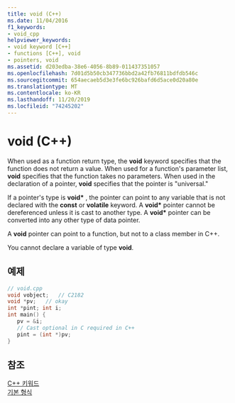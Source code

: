 ```yaml
---
title: void (C++)
ms.date: 11/04/2016
f1_keywords:
- void_cpp
helpviewer_keywords:
- void keyword [C++]
- functions [C++], void
- pointers, void
ms.assetid: d203edba-38e6-4056-8b89-011437351057
ms.openlocfilehash: 7d01d5b50cb347736bbd2a42fb76811bdfdb546c
ms.sourcegitcommit: 654aecaeb5d3e3fe6bc926bafd6d5ace0d20a80e
ms.translationtype: MT
ms.contentlocale: ko-KR
ms.lasthandoff: 11/20/2019
ms.locfileid: "74245202"
---
```

# <a name="void-c"></a>void (C++)

When used as a function return type, the **void** keyword specifies that the function does not return a value. When used for a function's parameter list, **void** specifies that the function takes no parameters. When used in the declaration of a pointer, **void** specifies that the pointer is "universal."

If a pointer's type is **void\*** , the pointer can point to any variable that is not declared with the **const** or **volatile** keyword. A **void\*** pointer cannot be dereferenced unless it is cast to another type. A **void\*** pointer can be converted into any other type of data pointer.

A **void** pointer can point to a function, but not to a class member in C++.

You cannot declare a variable of type **void**.

## <a name="example"></a>예제

```cpp
// void.cpp
void vobject;   // C2182
void *pv;   // okay
int *pint; int i;
int main() {
   pv = &i;
   // Cast optional in C required in C++
   pint = (int *)pv;
}
```

## <a name="see-also"></a>참조

[C++ 키워드](../cpp/keywords-cpp.md)<br/>
[기본 형식](../cpp/fundamental-types-cpp.md)